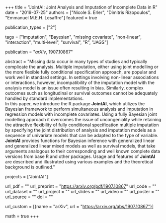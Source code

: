 +++
title = "JointAI: Joint Analysis and Imputation of Incomplete Data in R"
date = "2019-07-25"
authors = ["Nicole S. Erler", "Dimitris Rizopoulos", "Emmanuel M.E.H. Lesaffre"]
featured = true

publication_types = ["2"]

tags = ["imputation", "Bayesian", "missing covariate", "non-linear",
        "interaction", "multi-level", "survival", "R", "JAGS"]

publication = "*arXiv*, 1907.10867"

abstract = "Missing data occur in many types of studies and typically complicate the analysis. Multiple imputation, either using joint modelling or the more flexible fully conditional specification approach, are popular and work well in standard settings. In settings involving non-linear associations or interactions, however, incompatibility of the imputation model with the analysis model is an issue often resulting in bias. Similarly, complex outcomes such as longitudinal or survival outcomes cannot be adequately handled by standard implementations.<br>In this paper, we introduce the R package **JointAI**, which utilizes the Bayesian framework to perform simultaneous analysis and imputation in regression models with incomplete covariates. Using a fully Bayesian joint modelling approach it overcomes the issue of uncongeniality while retaining the attractive flexibility of fully conditional specification multiple imputation by specifying the joint distribution of analysis and imputation models as a sequence of univariate models that can be adapted to the type of variable. **JointAI** provides functions for Bayesian inference with generalized linear and generalized linear mixed models as well as survival models, that take arguments analogous to their corresponding and well known complete data versions from base R and other packages. Usage and features of **JointAI** are described and illustrated using various examples and the theoretical background is outlined."

projects = ["JointAI"]

url_pdf = ""
url_preprint = "https://arxiv.org/pdf/1907.10867"
url_code = ""
url_dataset = ""
url_project = ""
url_slides = ""
url_video = ""
url_poster = ""
url_source = ""
doi = ""

url_custom = [{name = "arXiv", url = "https://arxiv.org/abs/1907.10867"}]

math = true
+++
